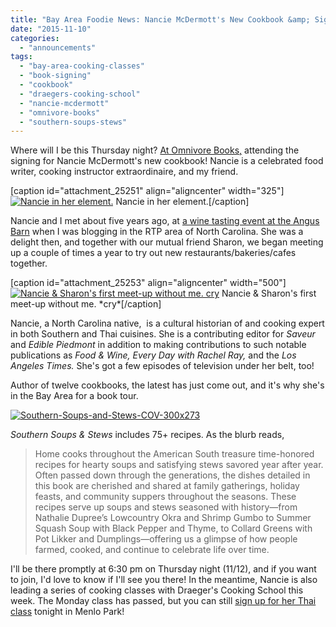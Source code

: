 ```yaml
---
title: "Bay Area Foodie News: Nancie McDermott's New Cookbook &amp; Signing!"
date: "2015-11-10"
categories: 
  - "announcements"
tags: 
  - "bay-area-cooking-classes"
  - "book-signing"
  - "cookbook"
  - "draegers-cooking-school"
  - "nancie-mcdermott"
  - "omnivore-books"
  - "southern-soups-stews"
---
```


Where will I be this Thursday night? [At Omnivore Books,](http://www.omnivorebooks.com/events.html) attending the signing for Nancie McDermott's new cookbook! Nancie is a celebrated food writer, cooking instructor extraordinaire, and my friend.

\[caption id="attachment\_25251" align="aligncenter" width="325"\][![Nancie in her element.](http://s3.amazonaws.com/thegourmez-wpmedia/2015/11/nancie-headshot-500x500.jpg)](http://s3.amazonaws.com/thegourmez-wpmedia/2015/11/nancie-headshot.jpg) Nancie in her element.\[/caption\]

Nancie and I met about five years ago, at [a wine tasting event at the Angus Barn](http://thegourmez.com/2012/07/09/virginia-wine-tasting-at-the-angus-barn/) when I was blogging in the RTP area of North Carolina. She was a delight then, and together with our mutual friend Sharon, we began meeting up a couple of times a year to try out new restaurants/bakeries/cafes together.

\[caption id="attachment\_25253" align="aligncenter" width="500"\][![Nancie & Sharon's first meet-up without me. *cry*](http://s3.amazonaws.com/thegourmez-wpmedia/2015/11/nancie-sharon-without-me-500x321.jpg)](http://s3.amazonaws.com/thegourmez-wpmedia/2015/11/nancie-sharon-without-me.jpg) Nancie & Sharon's first meet-up without me. \*cry\*\[/caption\]

Nancie, a North Carolina native,  is a cultural historian of and cooking expert in both Southern and Thai cuisines. She is a contributing editor for _Saveur_ and _Edible Piedmont_ in addition to making contributions to such notable publications as _Food & Wine, Every Day with Rachel Ray,_ and the _Los Angeles Times._ She's got a few episodes of television under her belt, too!

Author of twelve cookbooks, the latest has just come out, and it's why she's in the Bay Area for a book tour.

[![Southern-Soups-and-Stews-COV-300x273](http://s3.amazonaws.com/thegourmez-wpmedia/2015/11/Southern-Soups-and-Stews-COV-300x273.jpg)](http://s3.amazonaws.com/thegourmez-wpmedia/2015/11/Southern-Soups-and-Stews-COV-300x273.jpg)

_Southern Soups & Stews_ includes 75+ recipes. As the blurb reads,

> Home cooks throughout the American South treasure time-honored recipes for hearty soups and satisfying stews savored year after year. Often passed down through the generations, the dishes detailed in this book are cherished and shared at family gatherings, holiday feasts, and community suppers throughout the seasons. These recipes serve up soups and stews seasoned with history—from Nathalie Dupree’s Lowcountry Okra and Shrimp Gumbo to Summer Squash Soup with Black Pepper and Thyme, to Collard Greens with Pot Likker and Dumplings—offering us a glimpse of how people farmed, cooked, and continue to celebrate life over time.

I'll be there promptly at 6:30 pm on Thursday night (11/12), and if you want to join, I'd love to know if I'll see you there! In the meantime, Nancie is also leading a series of cooking classes with Draeger's Cooking School this week. The Monday class has passed, but you can still [sign up for her Thai class](http://www.draegerscookingschool.com/chef/304/nancie-mcdermott) tonight in Menlo Park!
